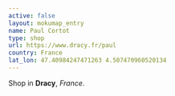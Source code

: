 ```yaml
---
active: false
layout: mokumap_entry
name: Paul Cortot
type: shop
url: https://www.dracy.fr/paul
country: France
lat_lon: 47.40984247471263 4.507470960520134
---
```

Shop in **Dracy**, *France*.